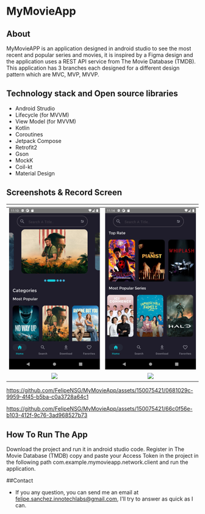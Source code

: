 # MyMovieApp
## About
MyMovieAPP is an application designed in android studio to see the most recent and popular series and movies, it is inspired by a Figma design and the application uses a REST API service from The Movie Database (TMDB).
This application has 3 branches each designed for a different design pattern which are MVC, MVP, MVVP.

## Technology stack and Open source libraries 
- Android Strudio
- Lifecycle (for MVVM)
- View Model (for MVVM)
- Kotlin
- Coroutines
- Jetpack Compose
- Retrofit2
- Gson
- MockK
- Coil-kt
- Material Design
  
## Screenshots & Record Screen
| <!-- -->      | <!-- -->        |
|:-------------:|:---------------:|
|![](https://github.com/FelipeNSG/MyMovieApp/blob/mvp/app/src/main/java/Screenshots/ScreenshotMyMovieApp.png)|![](https://github.com/FelipeNSG/MyMovieApp/blob/mvp/app/src/main/java/Screenshots/ScreenshotMymovieApp_2.png)|
|![](https://github.com/FelipeNSG/MyMovieApp/blob/mvp/app/src/main/java/Screenshots/ScreenshotMyMovieApp_3.png)|![](https://github.com/FelipeNSG/MyMovieApp/blob/mvp/app/src/main/java/Screenshots/Screenshot_MyMovieApp_4.png)|

https://github.com/FelipeNSG/MyMovieApp/assets/150075421/0681029c-9959-4f45-b5ba-c0a3728a64c1

https://github.com/FelipeNSG/MyMovieApp/assets/150075421/66c0f56e-b103-412f-9c76-3ad968527b73

## How To Run The App
Download the project and run it in android studio code.
Register in The Movie Database (TMDB) copy and paste your Access Token in the project in the following path com.example.mymovieapp.network.client and run the application.

##Contact
- If you any question, you can send me an email at felipe.sanchez.innotechlabs@gmail.com, I'll try to answer as quick as I can.
























  
  


